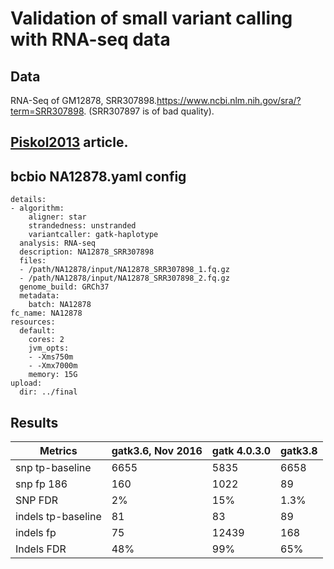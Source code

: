 # Validation of small variant calling with RNA-seq data

## Data
 RNA-Seq of GM12878, SRR307898.https://www.ncbi.nlm.nih.gov/sra/?term=SRR307898. (SRR307897 is of bad quality).
 
## [Piskol2013](https://www.ncbi.nlm.nih.gov/pubmed/24075185) article.

## bcbio NA12878.yaml config
```
details:
- algorithm:
    aligner: star
    strandedness: unstranded
    variantcaller: gatk-haplotype
  analysis: RNA-seq
  description: NA12878_SRR307898
  files:
  - /path/NA12878/input/NA12878_SRR307898_1.fq.gz
  - /path/NA12878/input/NA12878_SRR307898_2.fq.gz
  genome_build: GRCh37
  metadata:
    batch: NA12878
fc_name: NA12878
resources:
  default:
    cores: 2
    jvm_opts:
    - -Xms750m
    - -Xmx7000m
    memory: 15G
upload:
  dir: ../final
```

## Results

|Metrics| gatk3.6, Nov 2016 |gatk 4.0.3.0|gatk3.8|
|-|-|---|---|
| snp tp-baseline      | 6655|5835|6658
| snp fp 186             | 160 |1022|89
| SNP FDR | 2%|15%|1.3%
| indels tp-baseline |81|83|89
| indels fp |75|12439|168
| Indels FDR |48%|99%|65%
